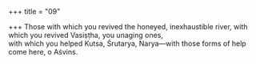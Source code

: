 +++
title = "09"

+++
Those with which you revived the honeyed, inexhaustible river, with  which you revived Vasiṣṭha, you unaging ones,  
with which you helped Kutsa, Śrutarya, Narya—with those forms of  help come here, o Aśvins.  